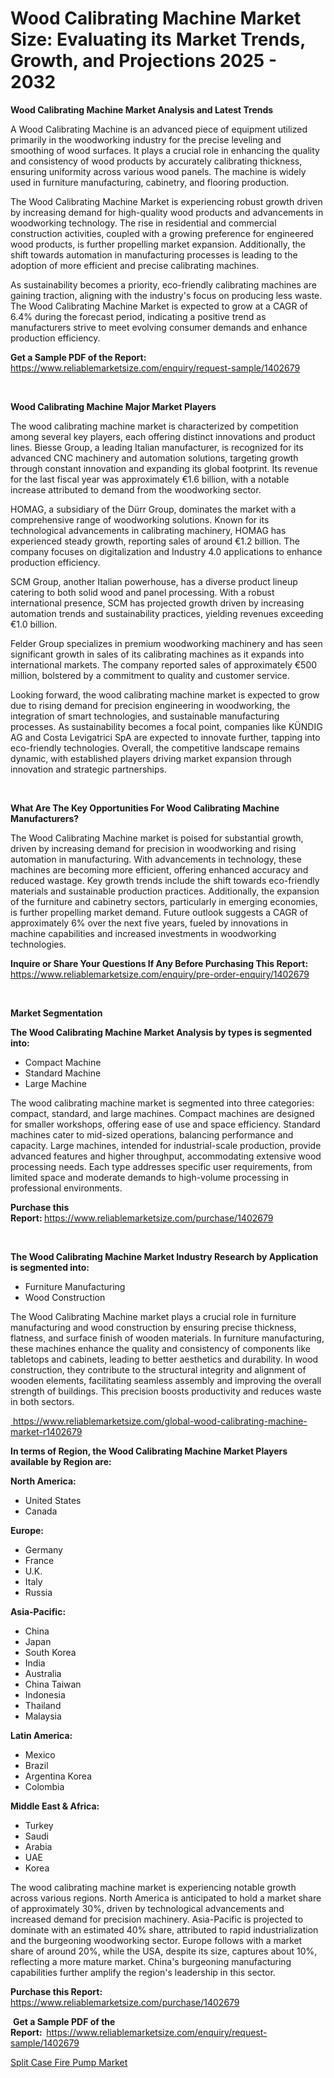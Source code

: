 <p><h1>Wood Calibrating Machine Market Size: Evaluating its Market Trends, Growth, and Projections 2025 - 2032</h1></p><p><strong>Wood Calibrating Machine Market Analysis and Latest Trends</strong></p>
<p><p>A Wood Calibrating Machine is an advanced piece of equipment utilized primarily in the woodworking industry for the precise leveling and smoothing of wood surfaces. It plays a crucial role in enhancing the quality and consistency of wood products by accurately calibrating thickness, ensuring uniformity across various wood panels. The machine is widely used in furniture manufacturing, cabinetry, and flooring production.</p><p>The Wood Calibrating Machine Market is experiencing robust growth driven by increasing demand for high-quality wood products and advancements in woodworking technology. The rise in residential and commercial construction activities, coupled with a growing preference for engineered wood products, is further propelling market expansion. Additionally, the shift towards automation in manufacturing processes is leading to the adoption of more efficient and precise calibrating machines. </p><p>As sustainability becomes a priority, eco-friendly calibrating machines are gaining traction, aligning with the industry's focus on producing less waste. The Wood Calibrating Machine Market is expected to grow at a CAGR of 6.4% during the forecast period, indicating a positive trend as manufacturers strive to meet evolving consumer demands and enhance production efficiency.</p></p>
<p><strong>Get a Sample PDF of the Report:&nbsp;</strong> <a href="https://www.reliablemarketsize.com/enquiry/request-sample/1402679?utm_campaign=1872&utm_medium=2&utm_source=Github&utm_content=ia&utm_term=12012025&utm_id=wood-calibrating-machine">https://www.reliablemarketsize.com/enquiry/request-sample/1402679</a></p>
<p>&nbsp;</p>
<p><strong>Wood Calibrating Machine Major Market Players</strong></p>
<p><p>The wood calibrating machine market is characterized by competition among several key players, each offering distinct innovations and product lines. Biesse Group, a leading Italian manufacturer, is recognized for its advanced CNC machinery and automation solutions, targeting growth through constant innovation and expanding its global footprint. Its revenue for the last fiscal year was approximately €1.6 billion, with a notable increase attributed to demand from the woodworking sector.</p><p>HOMAG, a subsidiary of the Dürr Group, dominates the market with a comprehensive range of woodworking solutions. Known for its technological advancements in calibrating machinery, HOMAG has experienced steady growth, reporting sales of around €1.2 billion. The company focuses on digitalization and Industry 4.0 applications to enhance production efficiency.</p><p>SCM Group, another Italian powerhouse, has a diverse product lineup catering to both solid wood and panel processing. With a robust international presence, SCM has projected growth driven by increasing automation trends and sustainability practices, yielding revenues exceeding €1.0 billion.</p><p>Felder Group specializes in premium woodworking machinery and has seen significant growth in sales of its calibrating machines as it expands into international markets. The company reported sales of approximately €500 million, bolstered by a commitment to quality and customer service.</p><p>Looking forward, the wood calibrating machine market is expected to grow due to rising demand for precision engineering in woodworking, the integration of smart technologies, and sustainable manufacturing processes. As sustainability becomes a focal point, companies like KÜNDIG AG and Costa Levigatrici SpA are expected to innovate further, tapping into eco-friendly technologies. Overall, the competitive landscape remains dynamic, with established players driving market expansion through innovation and strategic partnerships.</p></p>
<p>&nbsp;</p>
<p><strong>What Are The Key Opportunities For Wood Calibrating Machine Manufacturers?</strong></p>
<p><p>The Wood Calibrating Machine market is poised for substantial growth, driven by increasing demand for precision in woodworking and rising automation in manufacturing. With advancements in technology, these machines are becoming more efficient, offering enhanced accuracy and reduced wastage. Key growth trends include the shift towards eco-friendly materials and sustainable production practices. Additionally, the expansion of the furniture and cabinetry sectors, particularly in emerging economies, is further propelling market demand. Future outlook suggests a CAGR of approximately 6% over the next five years, fueled by innovations in machine capabilities and increased investments in woodworking technologies.</p></p>
<p><strong>Inquire or Share Your Questions If Any Before Purchasing This Report:</strong> <a href="https://www.reliablemarketsize.com/enquiry/pre-order-enquiry/1402679?utm_campaign=1872&utm_medium=2&utm_source=Github&utm_content=ia&utm_term=12012025&utm_id=wood-calibrating-machine">https://www.reliablemarketsize.com/enquiry/pre-order-enquiry/1402679</a></p>
<p>&nbsp;</p>
<p><strong>Market Segmentation</strong></p>
<p><strong>The Wood Calibrating Machine Market Analysis by types is segmented into:</strong></p>
<p><ul><li>Compact Machine</li><li>Standard Machine</li><li>Large Machine</li></ul></p>
<p><p>The wood calibrating machine market is segmented into three categories: compact, standard, and large machines. Compact machines are designed for smaller workshops, offering ease of use and space efficiency. Standard machines cater to mid-sized operations, balancing performance and capacity. Large machines, intended for industrial-scale production, provide advanced features and higher throughput, accommodating extensive wood processing needs. Each type addresses specific user requirements, from limited space and moderate demands to high-volume processing in professional environments.</p></p>
<p><strong>Purchase this Report:&nbsp;</strong><a href="https://www.reliablemarketsize.com/purchase/1402679?utm_campaign=1872&utm_medium=2&utm_source=Github&utm_content=ia&utm_term=12012025&utm_id=wood-calibrating-machine">https://www.reliablemarketsize.com/purchase/1402679</a></p>
<p>&nbsp;</p>
<p><strong>The Wood Calibrating Machine Market Industry Research by Application is segmented into:</strong></p>
<p><ul><li>Furniture Manufacturing</li><li>Wood Construction</li></ul></p>
<p><p>The Wood Calibrating Machine market plays a crucial role in furniture manufacturing and wood construction by ensuring precise thickness, flatness, and surface finish of wooden materials. In furniture manufacturing, these machines enhance the quality and consistency of components like tabletops and cabinets, leading to better aesthetics and durability. In wood construction, they contribute to the structural integrity and alignment of wooden elements, facilitating seamless assembly and improving the overall strength of buildings. This precision boosts productivity and reduces waste in both sectors.</p></p>
<p><a href="https://www.reliablemarketsize.com/global-wood-calibrating-machine-market-r1402679?utm_campaign=1872&utm_medium=2&utm_source=Github&utm_content=ia&utm_term=12012025&utm_id=wood-calibrating-machine">&nbsp;https://www.reliablemarketsize.com/global-wood-calibrating-machine-market-r1402679</a></p>
<p><strong>In terms of Region, the Wood Calibrating Machine Market Players available by Region are:</strong></p>
<p>
    <p> <strong> North America: </strong>
        <ul>
            <li>United States</li>
            <li>Canada</li>
        </ul>
        </p> 
    <p> <strong> Europe: </strong>
        <ul>
            <li>Germany</li>
            <li>France</li>
            <li>U.K.</li>
            <li>Italy</li>
            <li>Russia</li>
        </ul>
        </p> 
    <p> <strong> Asia-Pacific: </strong>
        <ul>
            <li>China</li>
            <li>Japan</li>
            <li>South Korea</li>
            <li>India</li>
            <li>Australia</li>
            <li>China Taiwan</li>
            <li>Indonesia</li>
            <li>Thailand</li>
            <li>Malaysia</li>
        </ul>
        </p> 
    <p> <strong> Latin America: </strong>
        <ul>
            <li>Mexico</li>
            <li>Brazil</li>
            <li>Argentina Korea</li>
            <li>Colombia</li>
        </ul>
        </p> 
    <p> <strong> Middle East & Africa: </strong>
        <ul>
            <li>Turkey</li>
            <li>Saudi</li>
            <li>Arabia</li>
            <li>UAE</li>
            <li>Korea</li>
        </ul>
    </p>
    </p>
<p><p>The wood calibrating machine market is experiencing notable growth across various regions. North America is anticipated to hold a market share of approximately 30%, driven by technological advancements and increased demand for precision machinery. Asia-Pacific is projected to dominate with an estimated 40% share, attributed to rapid industrialization and the burgeoning woodworking sector. Europe follows with a market share of around 20%, while the USA, despite its size, captures about 10%, reflecting a more mature market. China's burgeoning manufacturing capabilities further amplify the region's leadership in this sector.</p></p>
<p><strong>Purchase this Report: </strong><a href="https://www.reliablemarketsize.com/purchase/1402679?utm_campaign=1872&utm_medium=2&utm_source=Github&utm_content=ia&utm_term=12012025&utm_id=wood-calibrating-machine">https://www.reliablemarketsize.com/purchase/1402679</a></p>
<p>&nbsp;<strong>Get a Sample PDF of the Report:&nbsp;&nbsp;</strong><a href="https://www.reliablemarketsize.com/enquiry/request-sample/1402679?utm_campaign=1872&utm_medium=2&utm_source=Github&utm_content=ia&utm_term=12012025&utm_id=wood-calibrating-machine">https://www.reliablemarketsize.com/enquiry/request-sample/1402679</a></p>
<p><strong></strong></p>
<p><p><a href="https://github.com/BryceTownsendr/Market-Research-Report-List-7/blob/main/split-case-fire-pump-market.md?utm_campaign=1872&utm_medium=2&utm_source=Github&utm_content=ia&utm_term=12012025&utm_id=wood-calibrating-machine">Split Case Fire Pump Market</a></p></p>
